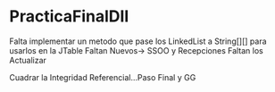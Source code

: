 # PracticaFinalDII

  Falta implementar un metodo que pase los LinkedList<DTO> a String[][] para usarlos en la JTable 
  Faltan Nuevos-> SSOO y Recepciones
  Faltan los Actualizar
  
  Cuadrar la Integridad Referencial...Paso Final y GG

